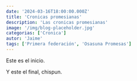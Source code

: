 ```yaml
---
date: '2024-03-16T18:00:00.000Z'
title: 'Cronicas promesianas'
description: 'Las cronicas promesianas'
image: '/img/blog-placeholder.jpg'
categorias: ['Cronica']
autor: 'Jaime'
tags: ['Primera federación', 'Osasuna Promesas']
---
```


Este es el inicio.

Y este el final, chispun.
